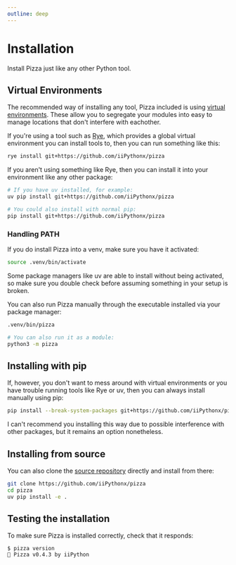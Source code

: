 ```yaml
---
outline: deep
---
```


# Installation

Install Pizza just like any other Python tool.

## Virtual Environments

The recommended way of installing any tool, Pizza included is using [virtual environments](https://virtualenv.pypa.io/en/latest/user_guide.html). These allow you to
segregate your modules into easy to manage locations that don't interfere with eachother.

If you're using a tool such as [Rye](https://rye.astral.sh/), which provides a global virtual environment you can install tools to, then
you can run something like this:
```sh
rye install git+https://github.com/iiPythonx/pizza
```

If you aren't using something like Rye, then you can install it into your environment like any other package:
```sh
# If you have uv installed, for example:
uv pip install git+https://github.com/iiPythonx/pizza

# You could also install with normal pip:
pip install git+https://github.com/iiPythonx/pizza
```

### Handling PATH

If you do install Pizza into a venv, make sure you have it activated:
```sh
source .venv/bin/activate
```

Some package managers like uv are able to install without being activated, so make sure you double check before
assuming something in your setup is broken.

You can also run Pizza manually through the executable installed via your package manager:
```sh
.venv/bin/pizza

# You can also run it as a module:
python3 -m pizza
```

## Installing with pip

If, however, you don't want to mess around with virtual environments or you have trouble running tools like
Rye or uv, then you can always install manually using pip:
```sh
pip install --break-system-packages git+https://github.com/iiPythonx/pizza
```

I can't recommend you installing this way due to possible interference with other packages, but it remains
an option nonetheless.

## Installing from source

You can also clone the [source repository](https://github.com/iiPythonx/pizza) directly and install from there:
```sh
git clone https://github.com/iiPythonx/pizza
cd pizza
uv pip install -e .
```

## Testing the installation

To make sure Pizza is installed correctly, check that it responds:
```
$ pizza version
🍕 Pizza v0.4.3 by iiPython
```

